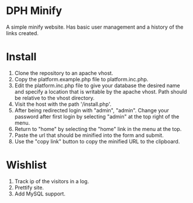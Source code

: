# DPH Minify

A simple minify website. Has basic user management and a history of the links created.

# Install
1. Clone the repository to an apache vhost.
2. Copy the platform.example.php file to platform.inc.php.
3. Edit the platform.inc.php file to give your database the desired name and specify a location that is writable by the apache vhost. Path should be relative to the vhost directory.
4. Visit the host with the path '/install.php'.
5. After being redirected login with "admin", "admin". Change your password after first login by selecting "admin" at the top right of the menu.
6. Return to "home" by selecting the "home" link in the menu at the top.
7. Paste the url that should be minified into the form and submit.
8. Use the "copy link" button to copy the minified URL to the clipboard.

# Wishlist
1. Track ip of the visitors in a log.
1. Prettify site.
1. Add MySQL support.